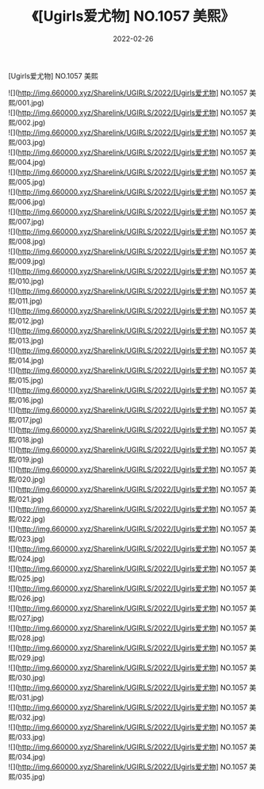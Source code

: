 ﻿---
layout: post
title:  《[Ugirls爱尤物] NO.1057 美熙》
date:   2022-02-26
img: http://img.660000.xyz/Sharelink/UGIRLS/2022/[Ugirls爱尤物] NO.1057 美熙/000.jpg
categories: [美女, 清纯, 唯美]
---

[Ugirls爱尤物] NO.1057 美熙

 ![](http://img.660000.xyz/Sharelink/UGIRLS/2022/[Ugirls爱尤物] NO.1057 美熙/001.jpg) <br>![](http://img.660000.xyz/Sharelink/UGIRLS/2022/[Ugirls爱尤物] NO.1057 美熙/002.jpg) <br>![](http://img.660000.xyz/Sharelink/UGIRLS/2022/[Ugirls爱尤物] NO.1057 美熙/003.jpg) <br>![](http://img.660000.xyz/Sharelink/UGIRLS/2022/[Ugirls爱尤物] NO.1057 美熙/004.jpg) <br>![](http://img.660000.xyz/Sharelink/UGIRLS/2022/[Ugirls爱尤物] NO.1057 美熙/005.jpg) <br>![](http://img.660000.xyz/Sharelink/UGIRLS/2022/[Ugirls爱尤物] NO.1057 美熙/006.jpg) <br>![](http://img.660000.xyz/Sharelink/UGIRLS/2022/[Ugirls爱尤物] NO.1057 美熙/007.jpg) <br>![](http://img.660000.xyz/Sharelink/UGIRLS/2022/[Ugirls爱尤物] NO.1057 美熙/008.jpg) <br>![](http://img.660000.xyz/Sharelink/UGIRLS/2022/[Ugirls爱尤物] NO.1057 美熙/009.jpg) <br>![](http://img.660000.xyz/Sharelink/UGIRLS/2022/[Ugirls爱尤物] NO.1057 美熙/010.jpg) <br>![](http://img.660000.xyz/Sharelink/UGIRLS/2022/[Ugirls爱尤物] NO.1057 美熙/011.jpg) <br>![](http://img.660000.xyz/Sharelink/UGIRLS/2022/[Ugirls爱尤物] NO.1057 美熙/012.jpg) <br>![](http://img.660000.xyz/Sharelink/UGIRLS/2022/[Ugirls爱尤物] NO.1057 美熙/013.jpg) <br>![](http://img.660000.xyz/Sharelink/UGIRLS/2022/[Ugirls爱尤物] NO.1057 美熙/014.jpg) <br>![](http://img.660000.xyz/Sharelink/UGIRLS/2022/[Ugirls爱尤物] NO.1057 美熙/015.jpg) <br>![](http://img.660000.xyz/Sharelink/UGIRLS/2022/[Ugirls爱尤物] NO.1057 美熙/016.jpg) <br>![](http://img.660000.xyz/Sharelink/UGIRLS/2022/[Ugirls爱尤物] NO.1057 美熙/017.jpg) <br>![](http://img.660000.xyz/Sharelink/UGIRLS/2022/[Ugirls爱尤物] NO.1057 美熙/018.jpg) <br>![](http://img.660000.xyz/Sharelink/UGIRLS/2022/[Ugirls爱尤物] NO.1057 美熙/019.jpg) <br>![](http://img.660000.xyz/Sharelink/UGIRLS/2022/[Ugirls爱尤物] NO.1057 美熙/020.jpg) <br>![](http://img.660000.xyz/Sharelink/UGIRLS/2022/[Ugirls爱尤物] NO.1057 美熙/021.jpg) <br>![](http://img.660000.xyz/Sharelink/UGIRLS/2022/[Ugirls爱尤物] NO.1057 美熙/022.jpg) <br>![](http://img.660000.xyz/Sharelink/UGIRLS/2022/[Ugirls爱尤物] NO.1057 美熙/023.jpg) <br>![](http://img.660000.xyz/Sharelink/UGIRLS/2022/[Ugirls爱尤物] NO.1057 美熙/024.jpg) <br>![](http://img.660000.xyz/Sharelink/UGIRLS/2022/[Ugirls爱尤物] NO.1057 美熙/025.jpg) <br>![](http://img.660000.xyz/Sharelink/UGIRLS/2022/[Ugirls爱尤物] NO.1057 美熙/026.jpg) <br>![](http://img.660000.xyz/Sharelink/UGIRLS/2022/[Ugirls爱尤物] NO.1057 美熙/027.jpg) <br>![](http://img.660000.xyz/Sharelink/UGIRLS/2022/[Ugirls爱尤物] NO.1057 美熙/028.jpg) <br>![](http://img.660000.xyz/Sharelink/UGIRLS/2022/[Ugirls爱尤物] NO.1057 美熙/029.jpg) <br>![](http://img.660000.xyz/Sharelink/UGIRLS/2022/[Ugirls爱尤物] NO.1057 美熙/030.jpg) <br>![](http://img.660000.xyz/Sharelink/UGIRLS/2022/[Ugirls爱尤物] NO.1057 美熙/031.jpg) <br>![](http://img.660000.xyz/Sharelink/UGIRLS/2022/[Ugirls爱尤物] NO.1057 美熙/032.jpg) <br>![](http://img.660000.xyz/Sharelink/UGIRLS/2022/[Ugirls爱尤物] NO.1057 美熙/033.jpg) <br>![](http://img.660000.xyz/Sharelink/UGIRLS/2022/[Ugirls爱尤物] NO.1057 美熙/034.jpg) <br>![](http://img.660000.xyz/Sharelink/UGIRLS/2022/[Ugirls爱尤物] NO.1057 美熙/035.jpg) <br>